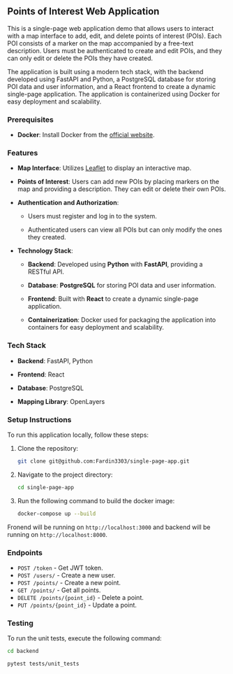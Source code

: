 Points of Interest Web Application
----------------------------------

This is a single-page web application demo that allows users to interact with a map interface to add, edit, and delete points of interest (POIs). Each POI consists of a marker on the map accompanied by a free-text description. Users must be authenticated to create and edit POIs, and they can only edit or delete the POIs they have created.

The application is built using a modern tech stack, with the backend developed using FastAPI and Python, a PostgreSQL database for storing POI data and user information, and a React frontend to create a dynamic single-page application. The application is containerized using Docker for easy deployment and scalability.

### Prerequisites

*   **Docker**: Install Docker from the [official website](https://www.docker.com/get-started).


### Features

*   **Map Interface**: Utilizes [Leaflet](https://leafletjs.com/) to display an interactive map.
    
*   **Points of Interest**: Users can add new POIs by placing markers on the map and providing a description. They can edit or delete their own POIs.
    
*   **Authentication and Authorization**:
    
    *   Users must register and log in to the system.
        
    *   Authenticated users can view all POIs but can only modify the ones they created.
        
*   **Technology Stack**:
    
    *   **Backend**: Developed using **Python** with **FastAPI**, providing a RESTful API.
        
    *   **Database**: **PostgreSQL** for storing POI data and user information.
        
    *   **Frontend**: Built with **React** to create a dynamic single-page application.
        
    *   **Containerization**: Docker used for packaging the application into containers for easy deployment and scalability.
        

### Tech Stack

*   **Backend**: FastAPI, Python
    
*   **Frontend**: React
    
*   **Database**: PostgreSQL
    
*   **Mapping Library**: OpenLayers
    

### Setup Instructions

To run this application locally, follow these steps:

1.  Clone the repository:
    
    ```bash
    git clone git@github.com:Fardin3303/single-page-app.git
    ```

2.  Navigate to the project directory:
    
    ```bash
    cd single-page-app

3. Run the following command to build the docker image:
    
    ```bash
    docker-compose up --build

Fronend will be running on `http://localhost:3000` and backend will be running on `http://localhost:8000`.

### Endpoints

- `POST /token` - Get JWT token.
- `POST /users/` - Create a new user.
- `POST /points/` - Create a new point.
- `GET /points/` - Get all points.
- `DELETE /points/{point_id}` - Delete a point.
- `PUT /points/{point_id}` - Update a point.

### Testing

To run the unit tests, execute the following command:

```bash
cd backend

pytest tests/unit_tests
```